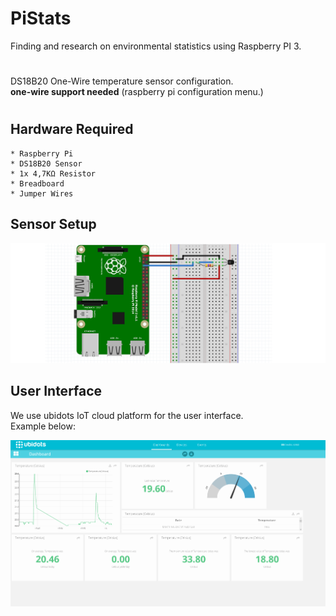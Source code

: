 # PiStats    
Finding and research on environmental statistics using Raspberry PI 3.  
#
DS18B20 One-Wire temperature sensor configuration.  
**one-wire support needed** (raspberry pi configuration menu.)
#
## Hardware Required
    * Raspberry Pi
    * DS18B20 Sensor
    * 1x 4,7KΩ Resistor
    * Breadboard
    * Jumper Wires

## Sensor Setup
![alt tag](https://github.com/digkarag/PiStats/blob/master/DS18B20%20Sensor/Sensor%20setup.png)

## User Interface
We use ubidots IoT cloud platform for the user interface.  
Example below:  
  
![alt tag](https://github.com/digkarag/PiStats/blob/master/DS18B20%20Sensor/UI.png)
